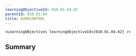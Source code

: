 ```yaml
---
learningObjectiveId: 010.01.04.02
parentId: 010.01.04
title: EUROCONTROL
---
```


```tsx eval
<LearningOBjectives learningObjectiveId={010.01.04.02} />
```

## Summary
